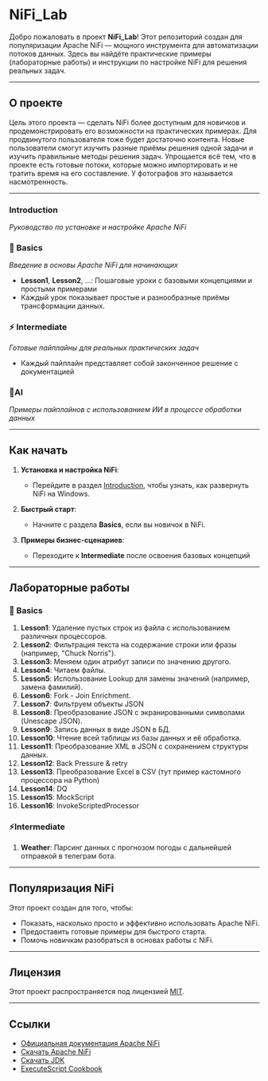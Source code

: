 # NiFi_Lab

Добро пожаловать в проект **NiFi_Lab**! Этот репозиторий создан для популяризации Apache NiFi — мощного инструмента для автоматизации потоков данных. Здесь вы найдёте практические примеры (лабораторные работы) и инструкции по настройке NiFi для решения реальных задач.

---

## О проекте

Цель этого проекта — сделать NiFi более доступным для новичков и продемонстрировать его возможности на практических примерах.
Для продвинутого пользователя тоже будет достаточно контента.
Новые пользователи смогут изучить разные приёмы решения одной задачи и изучить правильные методы решения задач.
Упрощается всё тем, что в проекте есть готовые потоки, которые можно импортировать и не тратить время на его составление.
У фотографов это называется насмотренность. 

---
### Introduction
*Руководство по установке и настройке Apache NiFi*

### 🎯 Basics
*Введение в основы Apache NiFi для начинающих*
- **Lesson1**, **Lesson2**, ...: Пошаговые уроки с базовыми концепциями и простыми примерами
- Каждый урок показывает простые и разнообразные приёмы трансформации данных.

### ⚡ Intermediate  
*Готовые пайплайны для реальных практических задач*
- Каждый пайплайн представляет собой законченное решение с документацией

### 🤖AI
*Примеры пайплайнов с использованием ИИ в процессе обработки данных*

---

## Как начать

1. **Установка и настройка NiFi**:
   - Перейдите в раздел [Introduction](/Introduction/readme.md), чтобы узнать, как развернуть NiFi на Windows.
   
2. **Быстрый старт**:
   - Начните с раздела **Basics**, если вы новичок в NiFi.

3. **Примеры бизнес-сценариев**:
   - Переходите к **Intermediate** после освоения базовых концепций

---

## Лабораторные работы
### 🎯 Basics

1. **Lesson1**: Удаление пустых строк из файла с использованием различных процессоров.
2. **Lesson2**: Фильтрация текста на содержание строки или фразы (например, "Chuck Norris").
3. **Lesson3**: Меняем один атрибут записи по значению другого.
4. **Lesson4**: Читаем файлы.
5. **Lesson5**: Использование Lookup для замены значений (например, замена фамилий).
6. **Lesson6**: Fork - Join Enrichment.
7. **Lesson7**: Фильтруем объекты JSON
8. **Lesson8**: Преобразование JSON с экранированными символами (Unescape JSON).
9. **Lesson9**: Запись данных в виде JSON в БД.
10. **Lesson10**: Чтение всей таблицы из базы данных и её обработка.
11. **Lesson11**: Преобразование XML в JSON с сохранением структуры данных.
12. **Lesson12**: Back Pressure & retry
13.  **Lesson13**: Преобразование Excel в CSV (тут пример кастомного процессора на Python)
14. **Lesson14**: DQ
15. **Lesson15**: MockScript
16.  **Lesson16**: InvokeScriptedProcessor

### ⚡Intermediate
1. **Weather**: Парсинг данных с прогнозом погоды с дальнейшей отправкой в телеграм бота.


---

## Популяризация NiFi

Этот проект создан для того, чтобы:
- Показать, насколько просто и эффективно использовать Apache NiFi.
- Предоставить готовые примеры для быстрого старта.
- Помочь новичкам разобраться в основах работы с NiFi.

---

## Лицензия

Этот проект распространяется под лицензией [MIT](LICENSE).

---

## Ссылки

- [Официальная документация Apache NiFi](https://nifi.apache.org/docs.html)
- [Скачать Apache NiFi](https://nifi.apache.org/download.html)
- [Скачать JDK](https://www.oracle.com/java/technologies/javase/jdk21-archive-downloads.html)
- [ExecuteScript Cookbook](https://community.cloudera.com/t5/Community-Articles/ExecuteScript-Cookbook-part-1/ta-p/248922)
